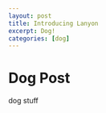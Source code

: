 ```yaml
---
layout: post
title: Introducing Lanyon
excerpt: Dog!
categories: [dog]
---
```


# Dog Post 

dog stuff 
